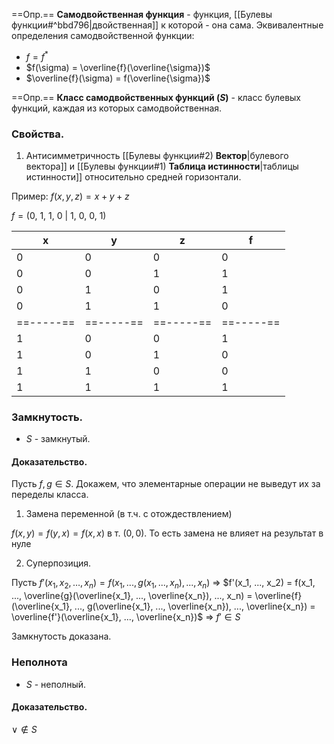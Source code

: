 ==Опр.== **Самодвойственная функция** - функция, [[Булевы функции#^bbd796|двойственная]] к которой - она сама. Эквивалентные определения самодвойственной функции:

- $f = f^*$
- $f(\sigma) = \overline{f}(\overline{\sigma})$
- $\overline{f}(\sigma) = f(\overline{\sigma})$

==Опр.== **Класс самодвойственных функций ($S$)** - класс булевых функций, каждая из которых самодвойственная.

### Свойства.

1) Антисимметричность [[Булевы функции#2) **Вектор**|булевого вектора]] и [[Булевы функции#1) **Таблица истинности**|таблицы истинности]] относительно средней горизонтали.

Пример: $f(x, y, z) = x + y + z$

$f = (0,\ 1,\ 1,\ 0\ |\ 1,\ 0,\ 0,\ 1)$

| x     | y     | z     | f     |
| ----- | ----- | ----- | ----- |
| 0     | 0     | 0     | 0     |
| 0     | 0     | 1     | 1     |
| 0     | 1     | 0     | 1     |
| 0     | 1     | 1     | 0     |
| ==-----== | ==-----== | ==-----== | ==-----== |
| 1     | 0     | 0     | 1     |
| 1     | 0     | 1     | 0     |
| 1     | 1     | 0     | 0     |
| 1     | 1     | 1     | 1     |

### Замкнутость.

- $S$ - замкнутый.

#### Доказательство.

Пусть $f, g \in S$. Докажем, что элементарные операции не выведут их за переделы класса.

1) Замена переменной (в т.ч. с отождествлением)

$f(x, y) = f(y, x) = f(x, x)$ в т. $(0, 0)$. То есть замена не влияет на результат в нуле

2) Суперпозиция.

Пусть $f'(x_1, x_2, \dots, x_n) = f(x_1, ..., g(x_1, ..., x_n), ..., x_n)$ $\Rightarrow$ $f'(x_1, ..., x_2) = f(x_1, ..., \overline{g}(\overline{x_1}, ..., \overline{x_n}), ..., x_n) = \overline{f}(\overline{x_1}, ..., g(\overline{x_1}, ..., \overline{x_n}), ..., \overline{x_n}) = \overline{f'}(\overline{x_1}, ..., \overline{x_n})$ $\Rightarrow$ $f' \in S$

Замкнутость доказана.

### Неполнота 

- $S$ - неполный.

#### Доказательство.

$\vee \not\in S$

